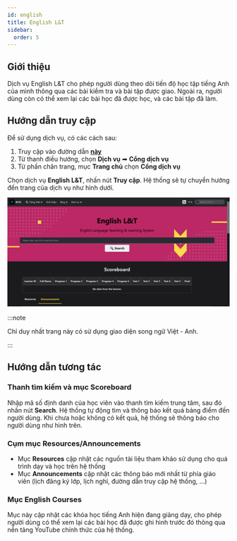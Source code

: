 ```yaml
---
id: english
title: English L&T
sidebar:
  order: 5
---
```


## Giới thiệu

Dịch vụ English L&T cho phép người dùng theo dõi tiến độ học tập tiếng Anh của mình thông qua các bài kiểm tra và bài tập được giao. Ngoài ra, người dùng còn có thể xem lại các bài học đã được học, và các bài tập đã làm.

## Hướng dẫn truy cập

Để sử dụng dịch vụ, có các cách sau:

1. Truy cập vào đường dẫn [**này**](https://portal.builetuananh.name.vn/services)
2. Từ thanh điều hướng, chọn **Dịch vụ** ➡ **Cổng dịch vụ**
3. Từ phần chân trang, mục **Trang chủ** chọn **Cổng dịch vụ**

Chọn dịch vụ **English L&T**, nhấn nút **Truy cập**. Hệ thống sẽ tự chuyển hướng đến trang của dịch vụ như hình dưới.

![English](../../../assets/services/english.png)

:::note

Chỉ duy nhất trang này có sử dụng giao diện song ngữ Việt - Anh.

:::

## Hướng dẫn tương tác

### Thanh tìm kiếm và mục Scoreboard

Nhập mã số định danh của học viên vào thanh tìm kiếm trung tâm, sau đó nhấn nút **Search**. Hệ thống tự động tìm và thông báo kết quả bảng điểm đến người dùng. Khi chưa hoặc không có kết quả, hệ thống sẽ thông báo cho người dùng như hình trên.

### Cụm mục Resources/Announcements

- Mục **Resources** cập nhật các nguồn tài liệu tham khảo sử dụng cho quá trình dạy và học trên hệ thống
- Mục **Announcements** cập nhật các thông báo mới nhất từ phía giáo viên (lịch đăng ký lớp, lịch nghỉ, đường dẫn truy cập hệ thống, ...)

### Mục English Courses

Mục này cập nhật các khóa học tiếng Anh hiện đang giảng dạy, cho phép người dùng có thể xem lại các bài học đã được ghi hình trước đó thông qua nền tảng YouTube chính thức của hệ thống.
